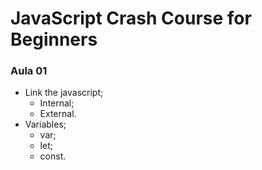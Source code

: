 # JavaScript Crash Course for Beginners

### Aula 01
* Link the javascript;
    * Internal;
    * External.
* Variables;
    * var;
    * let;
    * const.
